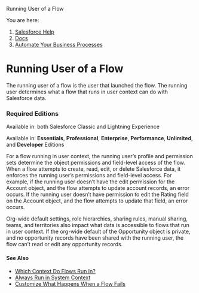Running User of a Flow[](/s?language=en_US)

You are here:

1.  [Salesforce Help](/s/?language=en_US)
2.  [Docs](/s/products?language=en_US)
3.  [Automate Your Business Processes](/s/articleView?id=sf.extend_click_process.htm&language=en_US&type=5)

Running User of a Flow
======================

The running user of a flow is the user that launched the flow. The running user determines what a flow that runs in user context can do with Salesforce data.

### Required Editions

Available in: both Salesforce Classic and Lightning Experience

Available in: [](/s?language=en_US)**Essentials**, **Professional**, **Enterprise**, **Performance**, **Unlimited**, and **Developer** Editions

For a flow running in user context, the running user’s profile and permission sets determine the object permissions and field-level access of the flow. When a flow attempts to create, read, edit, or delete Salesforce data, it enforces the running user’s permissions and field-level access. For example, if the running user doesn’t have the edit permission for the Account object, and the flow attempts to update account records, an error occurs. If the running user doesn’t have permission to edit the Rating field on the Account object, and the flow attempts to update that field, an error occurs.

Org-wide default settings, role hierarchies, sharing rules, manual sharing, teams, and territories also impact what data is accessible to flows that run in user context. If the org-wide default of the Opportunity object is private, and no opportunity records have been shared with the running user, the flow can’t read or edit any opportunity records.

#### See Also

*   [Which Context Do Flows Run In?](/s/articleView?id=sf.flow_distribute_context.htm&language=en_US&type=5 "Flows run in user context or system context. For a flow running in user context, the running user’s profile and permission sets determine the object permissions and field-level access of the flow. For a flow that runs in system context, the flow access is determined by whether the flow runs in system context with sharing or without sharing.")
*   [Always Run in System Context](/s/articleView?id=sf.flow_distribute_system_mode.htm&language=en_US&type=5 "You can set a flow version to always run in system context, overriding the context it normally runs in. If you choose to run the flow in system context with sharing, the flow respects org-wide default settings, role hierarchies, sharing rules, manual sharing, teams, and territories. But it doesn’t respect object permissions, field-level access, or other permissions of the running user. If you choose to run the flow in system context without sharing, the flow respects the permissions of the running user only for a limited set of actions and operations. The flow can access all other data.")
*   [Customize What Happens When a Flow Fails](/s/articleView?id=sf.flow_build_logic_fault.htm&language=en_US&type=5 "If your flow contains an element that interacts with the Salesforce database—such as an Update Records element or a Submit for Approval core action—it can fail. Modify the default behavior by adding fault paths to all elements that can fail.")